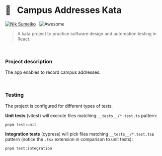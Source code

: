 # 🚀 &nbsp; Campus Addresses Kata

[![Nik Sumeiko](https://img.shields.io/badge/Nik_Sumeiko-0762C8?logo=LinkedIn)](https://www.linkedin.com/in/niksumeiko/) &nbsp; ![Awesome](https://awesome.re/badge.svg)

> A kata project to practice software design and automation testing in React.

&nbsp;
### Project description
The app enables to record campus addresses.

&nbsp;
### Testing
The project is configured for different types of tests.

**Unit tests** (vitest) will execute files matching `__tests__/*.test.ts` pattern:  
```shell
pnpm test:unit
```

**Integration tests** (cypress) will pick files matching `__tests__/*.test.ts`**`x`** pattern (notice the `.tsx` extension in comparison to unit tests):  
```shell
pnpm test:integration
```
